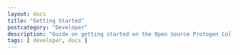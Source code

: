 ```yaml
---
layout: docs
title: "Getting Started"
postcategory: "Developer"
description: "Guide on getting started on the Open Source Protogen Collection website."
tags: [ developer, docs ]
---
```

